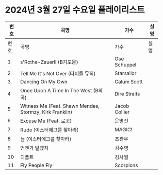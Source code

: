 # 2024년 3월 27일 수요일 플레이리스트

| 번호 | 곡명 | 가수 | 설명 |
|------|------|------|------|
| 번호 | 곡명 | 가수 | 설명 |
| 1 | s'Rothe-Zauerli (B기도문) | Ose Schuppel |  |
| 2 | Tell Me It's Not Over (타이틀 뮤직) | Starsailor |  |
| 3 | Dancing On My Own | Calum Scott |  |
| 4 | Once Upon A Time In The West (B의 곡) | Dire Straits |  |
| 5 | Witness Me (Feat. Shawn Mendes, Stormzy, Kirk Franklin) | Jacob Collier |  |
| 6 | Excuse Me (Feat. 로꼬) | 문명진 |  |
| 7 | Rude (이스터에그를 찾아라) | MAGIC! |  |
| 8 | 늪 (이스터에그를 찾아라) | 조관우 |  |
| 9 | 언젠가 알겠지 | 김수영 |  |
| 10 | 디폴트 | 김사월 |  |
| 11 | Fly People Fly | Scorpions |  |
